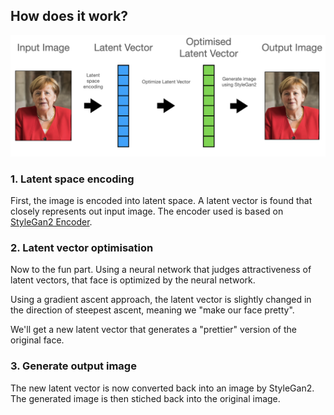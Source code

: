 ## How does it work?

![process](process.png)

### 1. Latent space encoding

First, the image is encoded into latent space. A latent vector is found that closely represents out input image. The encoder used is based on [StyleGan2 Encoder](https://github.com/robertluxemburg/stylegan2encoder.git).



### 2. Latent vector optimisation

Now to the fun part. Using a neural network that judges attractiveness of latent vectors, that face is optimized by the neural network. 

Using a gradient ascent approach, the latent vector is slightly changed in the direction of steepest ascent, meaning we "make our face pretty".

We'll get a new latent vector that generates a "prettier" version of the original face.



### 3. Generate output image

The new latent vector is now converted back into an image by StyleGan2. The generated image is then stiched back into the original image.


